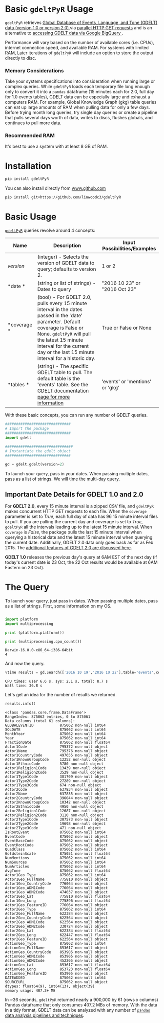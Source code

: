 
# Basic `gdeltPyR` Usage

`gdeltPyR` retrieves [Global Database of Events, Language, and Tone (GDELT) data (version 1.0 or version 2.0) ](http://gdeltproject.org/data.html#intro) via [parallel HTTP GET requests](http://docs.python-requests.org/en/v0.10.6/user/advanced/#asynchronous-requests) and is an alternative to [accessing GDELT data via Google BigQuery ](http://gdeltproject.org/data.html#googlebigquery). 

 Performance will vary based on the number of available cores (i.e. CPUs), internet connection speed, and available RAM.  For systems with limited RAM, Later iterations of `gdeltPyR` will include an option to store the output directly to disc.  

### Memory Considerations

Take your systems specifications into consideration when running large or complex queries.  While `gdeltPyR` loads each temporary file long enough only to convert it into a `pandas` dataframe (15 minutes each for 2.0, full day for 1.0 events tables), GDELT data can be especially large and exhaust a computers RAM.  For example, Global Knowledge Graph (gkg) table queries can eat up large amounts of RAM when pulling data for only a few days.  Before trying month long queries, try single day queries or create a pipeline that pulls several days worth of data, writes to discs, flushes globals, and continues to pull more data.  

### Recommended RAM

It's best to use a system with at least 8 GB of RAM.

# Installation

```bash
pip install gdeltPyR
```

You can also install directly from www.github.com

```bash
pip install git+https://github.com/linwoodc3/gdeltPyR
```

# Basic Usage

[`gdeltPyR`](https://github.com/linwoodc3/gdeltPyR) queries revolve around 4 concepts:

| **Name** | **Description**                                                                                                                                                                                                                                                       | **Input Possibilities/Examples**    |
|----------|-------------------------------------------------------------------------------------------------------------------------------------------------------------------------------------------------------------------------------------------------------------------|---------------------------------|
| *version*  | (integer)  - Selects the version of GDELT data to query; defaults to version 2.                                                                                                                                                                                   | 1 or 2                          |
| *date *    | (string or list of strings) - Dates to query                                                                                                                                                                                                                      | "2016 10 23" or "2016 Oct 23"   |
| *coverage *| (bool) - For GDELT 2.0, pulls every 15 minute interval in the dates passed in the 'date' parameter. Default coverage is False or None.  `gdeltPyR` will pull the latest 15 minute interval for the current day or the last 15 minute interval for a historic day. | True or False or None           |
| *tables *  | (string) - The specific GDELT table to pull.  The default table is the 'events' table.  See the [GDELT documentation page for more information](http://gdeltproject.org/data.html#documentation)                                                                  | 'events' or 'mentions' or 'gkg' |

With these basic concepts, you can run any number of GDELT queries.


```python
##############################
# Import the package
##############################
import gdelt
```


```python
###############################
# Instantiate the gdelt object
##############################

gd = gdelt.gdelt(version=2)
```

To launch your query, pass in your dates.  When passing multiple dates, pass as a list of strings.  We will time the multi-day query.  

## Important Date Details for GDELT 1.0 and 2.0
For **GDELT 2.0**, every 15 minute interval is a zipped CSV file, and `gdeltPyR` makes concurrent HTTP GET requests to each file. When the `coverage` parameter is set to *True*, each full day of data has 96 15 minute interval files to pull.  If you are pulling the current day and coverage is set to *True*, `gdeltPyR` all the intervals leading up to the latest 15 minute interval.  When `coverage` is *False*, the package pulls the last 15 minute interval when querying a historical date and the latest 15 minute interval when querying the current date. Additinally, GDELT 2.0 data only goes back as far as Feb 2015.  The [additional features of GDELT 2.0 are discussed here](http://blog.gdeltproject.org/gdelt-2-0-our-global-world-in-realtime/). 

**GDELT 1.0** releases the previous day's query at 6AM EST of the next day (if today's current date is 23 Oct, the 22 Oct results would be available at 6AM Eastern on 23 Oct).

# The Query

To launch your query, just pass in dates.  When passing multiple dates, pass as a list of strings.  First, some information on my OS.


```python

import platform
import multiprocessing

print (platform.platform())

print (multiprocessing.cpu_count())
```

    Darwin-16.0.0-x86_64-i386-64bit
    4


And now the query.


```python
%time results = gd.Search(['2016 10 19','2016 10 22'],table='events',coverage=True)
```

    CPU times: user 6.6 s, sys: 2.1 s, total: 8.7 s
    Wall time: 36.8 s


Let's get an idea for the number of results we returned.  


```python
results.info()
```

    <class 'pandas.core.frame.DataFrame'>
    RangeIndex: 875062 entries, 0 to 875061
    Data columns (total 61 columns):
    GLOBALEVENTID            875062 non-null int64
    SQLDATE                  875062 non-null int64
    MonthYear                875062 non-null int64
    Year                     875062 non-null int64
    FractionDate             875062 non-null float64
    Actor1Code               795372 non-null object
    Actor1Name               795376 non-null object
    Actor1CountryCode        497655 non-null object
    Actor1KnownGroupCode     12252 non-null object
    Actor1EthnicCode         5780 non-null object
    Actor1Religion1Code      13439 non-null object
    Actor1Religion2Code      3529 non-null object
    Actor1Type1Code          381709 non-null object
    Actor1Type2Code          27289 non-null object
    Actor1Type3Code          674 non-null object
    Actor2Code               637834 non-null object
    Actor2Name               637835 non-null object
    Actor2CountryCode        396044 non-null object
    Actor2KnownGroupCode     10342 non-null object
    Actor2EthnicCode         4950 non-null object
    Actor2Religion1Code      12687 non-null object
    Actor2Religion2Code      3110 non-null object
    Actor2Type1Code          307573 non-null object
    Actor2Type2Code          19698 non-null object
    Actor2Type3Code          471 non-null object
    IsRootEvent              875062 non-null int64
    EventCode                875062 non-null object
    EventBaseCode            875062 non-null object
    EventRootCode            875062 non-null object
    QuadClass                875062 non-null int64
    GoldsteinScale           875051 non-null float64
    NumMentions              875062 non-null int64
    NumSources               875062 non-null int64
    NumArticles              875062 non-null int64
    AvgTone                  875062 non-null float64
    Actor1Geo_Type           875062 non-null int64
    Actor1Geo_FullName       775810 non-null object
    Actor1Geo_CountryCode    776064 non-null object
    Actor1Geo_ADM1Code       776064 non-null object
    Actor1Geo_ADM2Code       474037 non-null object
    Actor1Geo_Lat            775810 non-null float64
    Actor1Geo_Long           775896 non-null float64
    Actor1Geo_FeatureID      776064 non-null object
    Actor2Geo_Type           875062 non-null int64
    Actor2Geo_FullName       622384 non-null object
    Actor2Geo_CountryCode    622564 non-null object
    Actor2Geo_ADM1Code       622564 non-null object
    Actor2Geo_ADM2Code       330724 non-null object
    Actor2Geo_Lat            622384 non-null float64
    Actor2Geo_Long           622447 non-null float64
    Actor2Geo_FeatureID      622564 non-null object
    ActionGeo_Type           875062 non-null int64
    ActionGeo_FullName       853617 non-null object
    ActionGeo_CountryCode    853905 non-null object
    ActionGeo_ADM1Code       853905 non-null object
    ActionGeo_ADM2Code       452205 non-null object
    ActionGeo_Lat            853617 non-null float64
    ActionGeo_Long           853723 non-null float64
    ActionGeo_FeatureID      853905 non-null object
    DATEADDED                875062 non-null int64
    SOURCEURL                875062 non-null object
    dtypes: float64(9), int64(13), object(39)
    memory usage: 407.2+ MB


In ~36 seconds, `gdeltPyR` returned nearly a 900,000 by 61 (rows x columns) Pandas dataframe that only consumes 407.2 MBs of memory.  With the data in a tidy format, GDELT data can be analyzed with any number of [`pandas` data analysis pipelines and techniques](http://pandas.pydata.org/pandas-docs/stable/cookbook.html).
